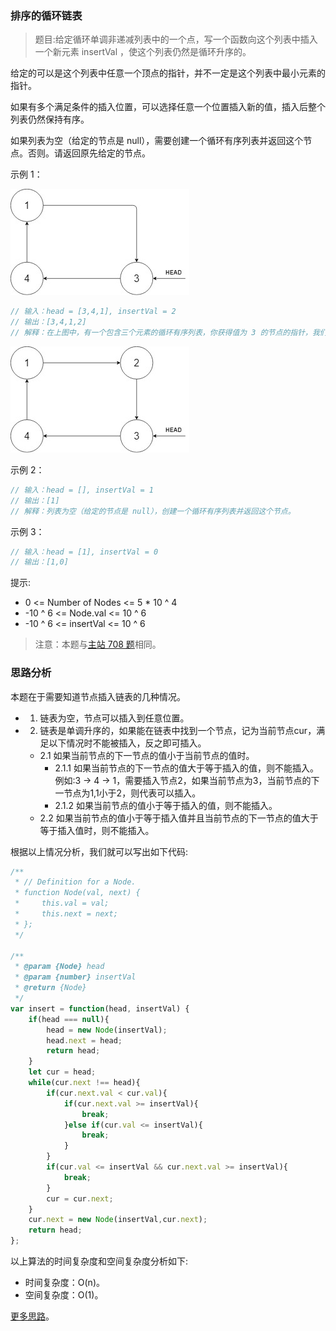 ### 排序的循环链表

> 题目:给定循环单调非递减列表中的一个点，写一个函数向这个列表中插入一个新元素 insertVal ，使这个列表仍然是循环升序的。

给定的可以是这个列表中任意一个顶点的指针，并不一定是这个列表中最小元素的指针。

如果有多个满足条件的插入位置，可以选择任意一个位置插入新的值，插入后整个列表仍然保持有序。

如果列表为空（给定的节点是 null），需要创建一个循环有序列表并返回这个节点。否则。请返回原先给定的节点。

示例 1：

![](../../images/2/insertList-1.jpg)

```js
// 输入：head = [3,4,1], insertVal = 2
// 输出：[3,4,1,2]
// 解释：在上图中，有一个包含三个元素的循环有序列表，你获得值为 3 的节点的指针，我们需要向表中插入元素 2 。新插入的节点应该在 1 和 3 之间，插入之后，整个列表如上图所示，最后返回节点 3 。
```

![](../../images/2/insertList-2.jpg)


示例 2：

```js
// 输入：head = [], insertVal = 1
// 输出：[1]
// 解释：列表为空（给定的节点是 null），创建一个循环有序列表并返回这个节点。
```

示例 3：

```js
// 输入：head = [1], insertVal = 0
// 输出：[1,0]
```


提示:

* 0 <= Number of Nodes <= 5 * 10 ^ 4
* -10 ^ 6 <= Node.val <= 10 ^ 6
* -10 ^ 6 <= insertVal <= 10 ^ 6

> 注意：本题与[主站 708 题](https://leetcode-cn.com/problems/insert-into-a-sorted-circular-linked-list/)相同。

### 思路分析

本题在于需要知道节点插入链表的几种情况。

* 1. 链表为空，节点可以插入到任意位置。
* 2. 链表是单调升序的，如果能在链表中找到一个节点，记为当前节点cur，满足以下情况时不能被插入，反之即可插入。
    * 2.1 如果当前节点的下一节点的值小于当前节点的值时。
        * 2.1.1 如果当前节点的下一节点的值大于等于插入的值，则不能插入。例如:3 -> 4 -> 1，需要插入节点2，如果当前节点为3，当前节点的下一节点为1,1小于2，则代表可以插入。
        * 2.1.2 如果当前节点的值小于等于插入的值，则不能插入。
    * 2.2 如果当前节点的值小于等于插入值并且当前节点的下一节点的值大于等于插入值时，则不能插入。

根据以上情况分析，我们就可以写出如下代码:

```js
/**
 * // Definition for a Node.
 * function Node(val, next) {
 *     this.val = val;
 *     this.next = next;
 * };
 */

/**
 * @param {Node} head
 * @param {number} insertVal
 * @return {Node}
 */
var insert = function(head, insertVal) {
    if(head === null){
        head = new Node(insertVal);
        head.next = head;
        return head;
    }
    let cur = head;
    while(cur.next !== head){
        if(cur.next.val < cur.val){
            if(cur.next.val >= insertVal){
                break;
            }else if(cur.val <= insertVal){
                break;
            }
        }
        if(cur.val <= insertVal && cur.next.val >= insertVal){
            break;
        }
        cur = cur.next;
    }
    cur.next = new Node(insertVal,cur.next);
    return head;
};
```

以上算法的时间复杂度和空间复杂度分析如下:

* 时间复杂度：O(n)。
* 空间复杂度：O(1)。

[更多思路](https://leetcode-cn.com/problems/4ueAj6/solution/gan-jue-da-jia-xie-de-du-you-dian-fu-za-k1klz/)。
